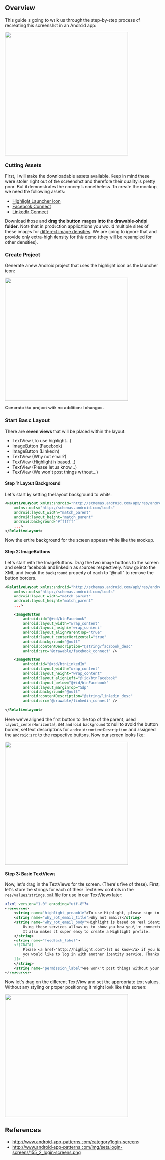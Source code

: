 ## Overview

This guide is going to walk us through the step-by-step process of recreating this screenshot in an Android app:

<img width="400" src="http://www.android-app-patterns.com/img/sets/login-screens/155_2_login-screens.png" />

### Cutting Assets

First, I will make the downloadable assets available. Keep in mind these were stolen right out of the screenshot and therefore their quality is pretty poor. But it demonstrates the concepts nonetheless. To create the mockup, we need the following assets:

 * [Highlight Launcher Icon](http://i.imgur.com/pysgYQU.png/ic_highlight.png)
 * [Facebook Connect](http://i.imgur.com/TJxrci5.png/facebook_connect.png)
 * [LinkedIn Connect](http://i.imgur.com/dhYw2xF.png/linkedin_connect.png)

Download those and **drag the button images into the drawable-xhdpi folder**. Note that in production applications you would multiple sizes of these images for [different image densities](http://developer.android.com/guide/practices/screens_support.html#DesigningResources). We are going to ignore that and provide only extra-high density for this demo (they will be resampled for other densities).

### Create Project

Generate a new Android project that uses the highlight icon as the launcher icon:

<img width="400" src="http://imgur.com/GiWY8gB.png" />

Generate the project with no additional changes.

### Start Basic Layout

There are **seven views** that will be placed within the layout:

 * TextView (To use highlight...)
 * ImageButton (Facebook)
 * ImageButton (LinkedIn)
 * TextView (Why not email?)
 * TextView (Highlight is based...)
 * TextView (Please let us know...)
 * TextView (We won't post things without...)

#### Step 1: Layout Background

Let's start by setting the layout background to white:

```xml
<RelativeLayout xmlns:android="http://schemas.android.com/apk/res/android"
    xmlns:tools="http://schemas.android.com/tools"
    android:layout_width="match_parent"
    android:layout_height="match_parent"
    android:background="#ffffff"
    ...>
</RelativeLayout>
```

Now the entire background for the screen appears white like the mockup.

#### Step 2: ImageButtons

Let's start with the ImageButtons. Drag the two image buttons to the screen and select facebook and linkedin as sources respectively. Now go into the XML and tweak the `background` property of each to "@null" to remove the button borders.

```xml
<RelativeLayout xmlns:android="http://schemas.android.com/apk/res/android"
    xmlns:tools="http://schemas.android.com/tools"
    android:layout_width="match_parent"
    android:layout_height="match_parent"
    ...>

    <ImageButton
        android:id="@+id/btnFacebook"
        android:layout_width="wrap_content"
        android:layout_height="wrap_content"
        android:layout_alignParentTop="true"
        android:layout_centerHorizontal="true"
        android:background="@null"
        android:contentDescription="@string/facebook_desc"
        android:src="@drawable/facebook_connect" />

    <ImageButton
        android:id="@+id/btnLinkedIn"
        android:layout_width="wrap_content"
        android:layout_height="wrap_content"
        android:layout_alignLeft="@+id/btnFacebook"
        android:layout_below="@+id/btnFacebook"
        android:layout_marginTop="5dp"
        android:background="@null"
        android:contentDescription="@string/linkedin_desc"
        android:src="@drawable/linkedin_connect" />

</RelativeLayout>
```

Here we've aligned the first button to the top of the parent, used `layout_centerHorizontal`, set `android:background` to null to avoid the button border, set text descriptions for `android:contentDescription` and assigned the `android:src` to the respective buttons. Now our screen looks like:

<img width="400" src="http://i.imgur.com/AffrW7w.png" />

#### Step 3: Basic TextViews

Now, let's drag in the TextViews for the screen. (There's five of these). First, let's store the strings for each of these TextView controls in the `res/values/strings.xml` file for use in our TextViews later:

```xml
<?xml version="1.0" encoding="utf-8"?>
<resources>
    <string name="highlight_preamble">To use Highlight, please sign in with one of the services below:</string>
    <string name="why_not_email_title">Why not email?</string>
    <string name="why_not_email_body">Highlight is based on real identity and mutual friends. 
        Using these services allows us to show you how you\'re connected to the people around you. 
        It also makes it super easy to create a Highlight profile.
    </string>
    <string name="feedback_label">
    <![CDATA[
        Please <a href="http://highlight.com">let us know</a> if you have feedback on this or if 
        you would like to log in with another identity service. Thanks!   
    ]]>
    </string>
    <string name="permission_label">We won\'t post things without your permission.</string>
</resources>
```

Now let's drag on the different TextView and set the appropriate text values. Without any styling or proper positioning it might look like this screen:

<img width="400" src="http://i.imgur.com/udYbT3n.png" />

## References

* <http://www.android-app-patterns.com/category/login-screens>
* <http://www.android-app-patterns.com/img/sets/login-screens/155_2_login-screens.png>